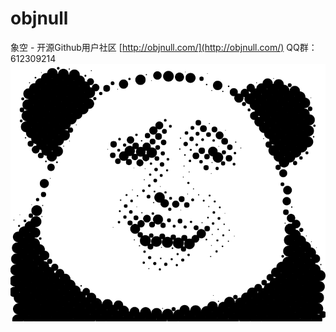 # objnull  
象空 - 开源Github用户社区 [http://objnull.com/](http://objnull.com/) QQ群：612309214 
![haha](img/haha.png)
